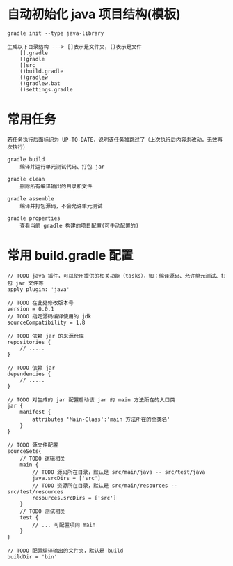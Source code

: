 # 自动初始化 java 项目结构(模板)
	gradle init --type java-library
	
	生成以下目录结构 ---> []表示是文件夹，()表示是文件
		[].gradle 
		[]gradle
		[]src
		()build.gradle
		()gradlew
		()gradlew.bat
		()settings.gradle
		
# 常用任务
	若任务执行后面标识为 UP-TO-DATE，说明该任务被跳过了（上次执行后内容未改动，无效再次执行）

	gradle build
		编译并运行单元测试代码、打包 jar
		
	gradle clean
		删除所有编译输出的目录和文件
	
	gradle assemble
		编译并打包源码，不会允许单元测试
		
	gradle properties
		查看当前 gradle 构建的项目配置(可手动配置的)
		
# 常用 build.gradle 配置

	// TODO java 插件，可以使用提供的相关功能（tasks），如：编译源码、允许单元测试、打包 jar 文件等
	apply plugin: 'java'
	
	// TODO 在此处修改版本号
	version = 0.0.1
	// TODO 指定源码编译使用的 jdk
	sourceCompatibility = 1.8
	
	// TODO 依赖 jar 的来源仓库
	repositories {
		// .....
	}
	
	// TODO 依赖 jar
	dependencies {
		// .....
	}
	
	// TODO 对生成的 jar 配置启动该 jar 的 main 方法所在的入口类
	jar {
		manifest {
			attributes 'Main-Class':'main 方法所在的全类名'
		}
	}
	
	// TODO 源文件配置
	sourceSets{
		// TODO 逻辑相关
		main {
			// TODO 源码所在目录，默认是 src/main/java -- src/test/java
			java.srcDirs = ['src']
			// TODO 资源所在目录，默认是 src/main/resources -- src/test/resources
			resources.srcDirs = ['src']
		}
		// TODO 测试相关
		test {
			// ... 可配置项同 main
		}
	}
	
	// TODO 配置编译输出的文件夹，默认是 build
	buildDir = 'bin' 
	
	
	
	

		